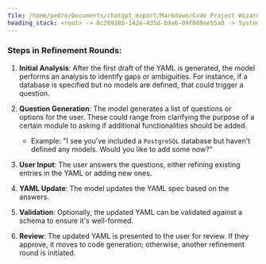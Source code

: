 ```yaml
---
file: /home/pedro/Documents/chatgpt_export/Markdown/Code Project Wizard.md
heading_stack: <root> -> 8c269285-142e-435d-b9a6-09f088ee55a0 -> System -> 3f14cc08-f4b7-4f8c-8004-80585ceb35cb -> System -> aaa238c5-ebfb-4a7c-a2a9-36a5e8e7f8b4 -> User -> 82599f1c-3cc9-483f-aec3-3ac7d27a364e -> Assistant -> Features: -> Workflow: -> Example Interaction: -> Output: -> Code Quality: -> aaa22d81-0c5f-4c16-bfcb-6501028b3abb -> User -> fe9b346a-bb29-47a2-9d2c-46143833df8b -> Assistant -> Example YAML Spec: -> Technical Details: -> aaa211da-11d1-42b0-b243-8b5317275494 -> User -> 20e348c8-2674-4247-a2df-a800d30e6919 -> Assistant -> Steps in Refinement Rounds:
---
```

### Steps in Refinement Rounds:

1. **Initial Analysis**: After the first draft of the YAML is generated, the model performs an analysis to identify gaps or ambiguities. For instance, if a database is specified but no models are defined, that could trigger a question.

2. **Question Generation**: The model generates a list of questions or options for the user. These could range from clarifying the purpose of a certain module to asking if additional functionalities should be added.

    - Example: "I see you've included a `PostgreSQL` database but haven't defined any models. Would you like to add some now?"

3. **User Input**: The user answers the questions, either refining existing entries in the YAML or adding new ones.

4. **YAML Update**: The model updates the YAML spec based on the answers.

5. **Validation**: Optionally, the updated YAML can be validated against a schema to ensure it's well-formed.

6. **Review**: The updated YAML is presented to the user for review. If they approve, it moves to code generation; otherwise, another refinement round is initiated.

